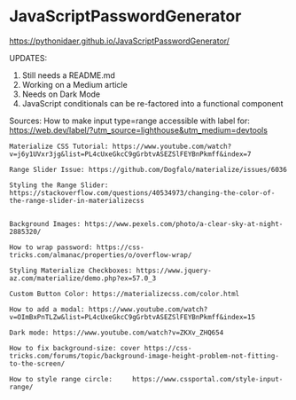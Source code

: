 # JavaScriptPasswordGenerator

https://pythonidaer.github.io/JavaScriptPasswordGenerator/

UPDATES:

1. Still needs a README.md
3. Working on a Medium article
4. Needs on Dark Mode
5. JavaScript conditionals can be re-factored into a functional component

Sources:
    How to make input type=range accessible with label for: https://web.dev/label/?utm_source=lighthouse&utm_medium=devtools

    Materialize CSS Tutorial: https://www.youtube.com/watch?v=j6y1UVxr3jg&list=PL4cUxeGkcC9gGrbtvASEZSlFEYBnPkmff&index=7

    Range Slider Issue: https://github.com/Dogfalo/materialize/issues/6036

    Styling the Range Slider: https://stackoverflow.com/questions/40534973/changing-the-color-of-the-range-slider-in-materializecss


    Background Images: https://www.pexels.com/photo/a-clear-sky-at-night-2885320/

    How to wrap password: https://css-tricks.com/almanac/properties/o/overflow-wrap/

    Styling Materialize Checkboxes: https://www.jquery-az.com/materialize/demo.php?ex=57.0_3

    Custom Button Color: https://materializecss.com/color.html

    How to add a modal: https://www.youtube.com/watch?v=OImBxPnTLZw&list=PL4cUxeGkcC9gGrbtvASEZSlFEYBnPkmff&index=15

    Dark mode: https://www.youtube.com/watch?v=ZKXv_ZHQ654

    How to fix background-size: cover https://css-tricks.com/forums/topic/background-image-height-problem-not-fitting-to-the-screen/

    How to style range circle:     https://www.cssportal.com/style-input-range/

